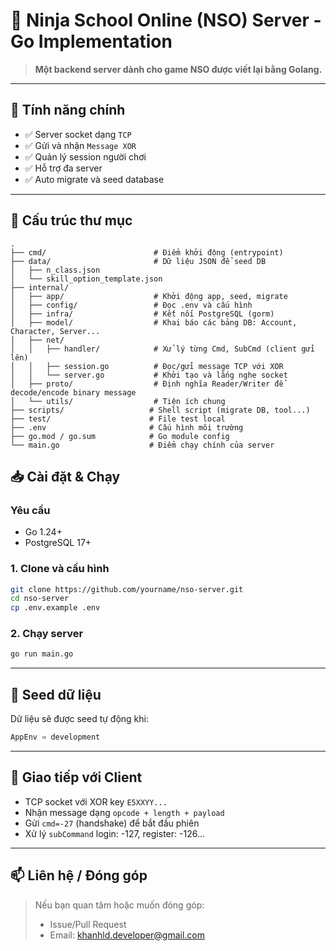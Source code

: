 # 🥷 Ninja School Online (NSO) Server - Go Implementation

> **Một backend server dành cho game NSO được viết lại bằng Golang.**  
---

## 🚀 Tính năng chính

- ✅ Server socket dạng `TCP`
- ✅ Gửi và nhận `Message XOR`
- ✅ Quản lý session người chơi
- ✅ Hỗ trợ đa server
- ✅ Auto migrate và seed database

---

## 📂 Cấu trúc thư mục

```
.
├── cmd/                        # Điểm khởi động (entrypoint)
├── data/                       # Dữ liệu JSON để seed DB
│   ├── n_class.json
│   └── skill_option_template.json
├── internal/
│   ├── app/                    # Khởi động app, seed, migrate
│   ├── config/                 # Đọc .env và cấu hình
│   ├── infra/                  # Kết nối PostgreSQL (gorm)
│   ├── model/                  # Khai báo các bảng DB: Account, Character, Server...
│   ├── net/
│   │   ├── handler/            # Xử lý từng Cmd, SubCmd (client gửi lên)
│   │   ├── session.go          # Đọc/gửi message TCP với XOR
│   │   └── server.go           # Khởi tạo và lắng nghe socket
│   ├── proto/                  # Định nghĩa Reader/Writer để decode/encode binary message
│   └── utils/                  # Tiện ích chung
├── scripts/                   # Shell script (migrate DB, tool...)
├── test/                      # File test local
├── .env                       # Cấu hình môi trường
├── go.mod / go.sum            # Go module config
└── main.go                    # Điểm chạy chính của server
```

## 📥 Cài đặt & Chạy

### Yêu cầu

- Go 1.24+
- PostgreSQL 17+

### 1. Clone và cấu hình

```bash
git clone https://github.com/yourname/nso-server.git
cd nso-server
cp .env.example .env
```

### 2. Chạy server

```bash
go run main.go
```

---

## 🧪 Seed dữ liệu

Dữ liệu sẽ được seed tự động khi:

```go
AppEnv = development
```

---

## 🔐 Giao tiếp với Client

- TCP socket với XOR key `E5XXYY...`
- Nhận message dạng `opcode + length + payload`
- Gửi `cmd=-27` (handshake) để bắt đầu phiên
- Xử lý `subCommand` login: -127, register: -126...

---

## 📫 Liên hệ / Đóng góp

> Nếu bạn quan tâm hoặc muốn đóng góp:
> - Issue/Pull Request
> - Email: khanhld.developer@gmail.com
